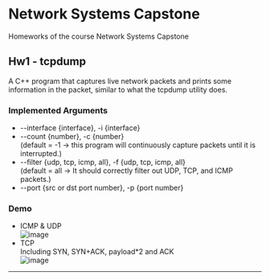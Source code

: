 # Network Systems Capstone
Homeworks of the course Network Systems Capstone

## Hw1 - tcpdump
A C++ program that captures live network packets and prints some information in the packet, similar to what the tcpdump utility does.

### Implemented Arguments
- --interface {interface}, -i {interface}
- --count {number}, -c {number}  
(default = -1 -> this program will continuously capture packets until it is interrupted.)
- --filter {udp, tcp, icmp, all}, -f {udp, tcp, icmp, all}  
(default = all -> It should correctly filter out UDP, TCP, and ICMP packets.)
- --port {src or dst port number}, -p {port number}

### Demo
- ICMP & UDP  
  ![image](https://user-images.githubusercontent.com/96563567/225572419-c20dbe1f-6366-4fbc-8513-1b0589bb5029.png)  
- TCP  
  Including SYN, SYN+ACK, payload*2 and ACK  
  ![image](https://user-images.githubusercontent.com/96563567/225572861-b1e716f0-631e-4680-817e-1c261433c49f.png)  

***
